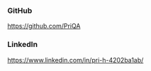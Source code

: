 
 
### GitHub
https://github.com/PriQA
 
### LinkedIn
https://www.linkedin.com/in/pri-h-4202ba1ab/



